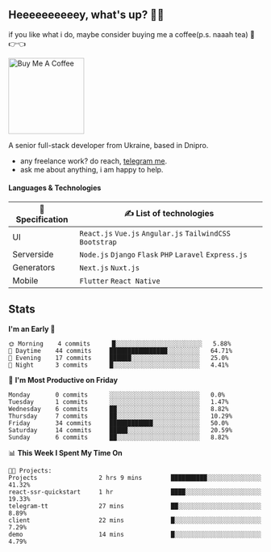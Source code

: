## Heeeeeeeeeey, what's up? 👋🏼

if you like what i do, maybe consider buying me a coffee(p.s. naaah tea) 🥺👉👈

<a href="https://www.buymeacoffee.com/leroywagner" target="_blank"><img src="https://cdn.buymeacoffee.com/buttons/v2/default-blue.png" alt="Buy Me A Coffee" width="150" ></a>

A senior full-stack developer from Ukraine, based in Dnipro.

- any freelance work? do reach, [telegram me](https://t.me/leroywagner).
- ask me about anything, i am happy to help.

#### Languages & Technologies

  | 🌱 Specification  | ✍ List of technologies                                       |
  |    ---            |                        ---                                   |
  | UI                | `React.js` `Vue.js` `Angular.js` `TailwindCSS` `Bootstrap`   |
  | Serverside        | `Node.js` `Django` `Flask` `PHP` `Laravel` `Express.js`      |
  | Generators        | `Next.js` `Nuxt.js`                                          |
  | Mobile            | `Flutter` `React Native`                                     |

## Stats
<!--START_SECTION:waka-->
**I'm an Early 🐤** 

```text
🌞 Morning    4 commits      █░░░░░░░░░░░░░░░░░░░░░░░░   5.88% 
🌆 Daytime    44 commits     ████████████████░░░░░░░░░   64.71% 
🌃 Evening    17 commits     ██████░░░░░░░░░░░░░░░░░░░   25.0% 
🌙 Night      3 commits      █░░░░░░░░░░░░░░░░░░░░░░░░   4.41%

```
📅 **I'm Most Productive on Friday** 

```text
Monday       0 commits      ░░░░░░░░░░░░░░░░░░░░░░░░░   0.0% 
Tuesday      1 commits      ░░░░░░░░░░░░░░░░░░░░░░░░░   1.47% 
Wednesday    6 commits      ██░░░░░░░░░░░░░░░░░░░░░░░   8.82% 
Thursday     7 commits      ██░░░░░░░░░░░░░░░░░░░░░░░   10.29% 
Friday       34 commits     ████████████░░░░░░░░░░░░░   50.0% 
Saturday     14 commits     █████░░░░░░░░░░░░░░░░░░░░   20.59% 
Sunday       6 commits      ██░░░░░░░░░░░░░░░░░░░░░░░   8.82%

```


📊 **This Week I Spent My Time On** 

```text
🐱‍💻 Projects: 
Projects                 2 hrs 9 mins        ██████████░░░░░░░░░░░░░░░   41.32% 
react-ssr-quickstart     1 hr                ████░░░░░░░░░░░░░░░░░░░░░   19.33% 
telegram-tt              27 mins             ██░░░░░░░░░░░░░░░░░░░░░░░   8.89% 
client                   22 mins             █░░░░░░░░░░░░░░░░░░░░░░░░   7.29% 
demo                     14 mins             █░░░░░░░░░░░░░░░░░░░░░░░░   4.79%

```


<!--END_SECTION:waka-->




<!-- **💡 Awesome projects** 

[![Readme Card](https://github-readme-stats.vercel.app/api/pin/?username=leroywagner&repo=articlegenerator)](https://github.com/leroywagner/articlegenerator) -->
